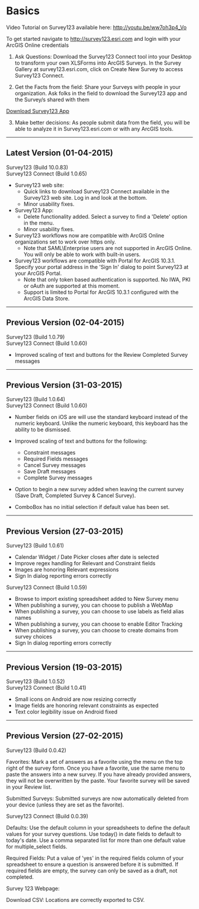 # Basics #

Video Tutorial on Survey123 available here: http://youtu.be/ww7oh3p4_Vo

To get started navigate to http://survey123.esri.com and login with your ArcGIS Online credentials

1) Ask Questions: Download the Survey123 Connect tool into your Desktop to transform your own XLSForms into ArcGIS Surveys. In the Survey Gallery at survey123.esri.com, click on Create New Survey to access Survey123 Connect.

2) Get the Facts from the field: Share your Surveys with people in your organization. Ask folks in the field to download the Survey123 app and the Survey/s shared with them

[Download Survey123 App](https://github.com/Esri/Survey123Community/issues/39)
  
3) Make better decisions: As people submit data from the field, you will be able to analyze it in Survey123.esri.com or with any ArcGIS tools.
___________________________________________________________________________________________________________________

## Latest Version (01-04-2015) ##

Survey123 (Build 10.0.83)  
Survey123 Connect (Build 1.0.65)

- Survey123 web site:
  - Quick links to download Survey123 Connect available in the Survey123 web site. Log in and look at the bottom.
  - Minor usability fixes.
- Survey123 App:
  - Delete functionality added. Select a survey to find a 'Delete' option in the menu.
  - Minor usability fixes. 
- Survey123 workflows now are compatible with ArcGIS Online organizations set to work over https only.
  - Note that SAML\Enterprise users are not supported in ArcGIS Online. You will only be able to work with built-in users.
- Survey123 workflows are compatible with Portal for ArcGIS 10.3.1. Specify your portal address in the 'Sign In' dialog to point Survey123 at your ArcGIS Portal.
  - Note that only token based authentication is supported. No IWA, PKI or oAuth are supported at this moment.
  - Support is limited to Portal for ArcGIS 10.3.1 configured with the ArcGIS Data Store.

___________________________________________________________________________________________________________________

## Previous Version (02-04-2015) ##

Survey123 (Build 1.0.79)  
Survey123 Connect (Build 1.0.60)

-  Improved scaling of text and buttons for the Review Completed Survey messages

___________________________________________________________________________________________________________________


## Previous Version (31-03-2015) ##

Survey123 (Build 1.0.64)  
Survey123 Connect (Build 1.0.60)

- Number fields on iOS are will use the standard keyboard instead of the numeric keyboard. Unlike the numeric keyboard, this keyboard has the ability to be dismissed.

- Improved scaling of text and buttons for the following:
  - Constraint messages
  - Required Fields messages
  - Cancel Survey messages
  - Save Draft messages
  - Complete Survey messages
 
- Option to begin a new survey added when leaving the current survey (Save Draft, Completed Survey & Cancel Survey).

- ComboBox has no initial selection if default value has been set. 

___________________________________________________________________________________________________________________

## Previous Version (27-03-2015) ##

Survey123 (Build 1.0.61)

- Calendar Widget / Date Picker closes after date is selected 
- Improve regex handling for Relevant and Constraint fields
- Images are honoring Relevant expressions
- Sign In dialog reporting errors correctly

Survey123 Connect (Build 1.0.59)

- Browse to import existing spreadsheet added to New Survey menu
- When publishing a survey, you can choose to publish a WebMap
- When publishing a survey, you can choose to use labels as field alias names
- When publishing a survey, you can choose to enable Editor Tracking
- When publishing a survey, you can choose to create domains from survey choices
- Sign In dialog reporting errors correctly

___________________________________________________________________________________________________________________

## Previous Version (19-03-2015) ##

Survey123 (Build 1.0.52)  
Survey123 Connect (Build 1.0.41)

- Small icons on Android are now resizing correctly
- Image fields are honoring relevant constraints as expected
- Text color legibility issue on Android fixed
 

___________________________________________________________________________________________________________________

## Previous Version (27-02-2015) ##

Survey123 (Build 0.0.42)

Favorites:
Mark a set of answers as a favorite using the menu on the top right of the survey form. Once you have a favorite, use the same menu to paste the answers into a new survey. If you have already provided answers, they will not be overwritten by the paste. Your favorite survey will be saved in your Review list.

Submitted Surveys:
Submitted surveys are now automatically deleted from your device (unless they are set as the favorite).

Survey123 Connect (Build 0.0.39)

Defaults:
Use the default column in your spreadsheets to define the default values for your survey questions. Use today() in date fields to default to today's date. Use a comma separated list for more than one default value for multiple_select fields.

Required Fields:
Put a value of 'yes' in the required fields column of your spreadsheet to ensure a question is answered before it is submitted. If required fields are empty, the survey can only be saved as a draft, not completed.

Survey 123 Webpage:

Download CSV:
Locations are correctly exported to CSV.
